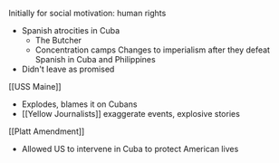 

Initially for social motivation: human rights
- Spanish atrocities in Cuba
	- The Butcher
	- Concentration camps
Changes to imperialism after they defeat Spanish in Cuba and Philippines
- Didn't leave as promised

[[USS Maine]]
- Explodes, blames it on Cubans
- [[Yellow Journalists]] exaggerate events, explosive stories

[[Platt Amendment]]
- Allowed US to intervene in Cuba to protect American lives




